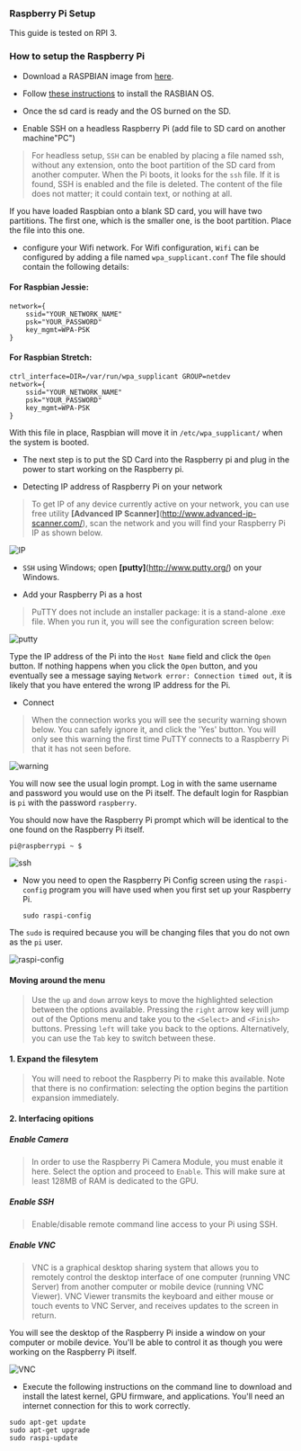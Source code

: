 ### Raspberry Pi Setup

This guide is tested on RPI 3.

### How to setup the Raspberry Pi

* Download a RASPBIAN image from [here](https://www.raspberrypi.org/downloads/raspbian/).

* Follow [these instructions](https://www.raspberrypi.org/documentation/installation/installing-images/README.md) to install the RASBIAN OS. 

* Once the sd card is ready and the OS burned on the SD.

* Enable SSH on a headless Raspberry Pi (add file to SD card on another machine"PC")
>For headless setup, `SSH` can be enabled by placing a file named ssh, without any extension, onto the boot partition of the SD card from another computer. When the Pi boots, it looks for the `ssh` file. If it is found, SSH is enabled and the file is deleted. The content of the file does not matter; it could contain text, or nothing at all.

If you have loaded Raspbian onto a blank SD card, you will have two partitions. The first one, which is the smaller one, is the boot partition. Place the file into this one.

* configure your Wifi network.
For Wifi configuration, `Wifi` can be configured by adding a file named `wpa_supplicant.conf` The file should contain the following details:
#### For **Raspbian Jessie:**
```
network={
    ssid="YOUR_NETWORK_NAME"
    psk="YOUR_PASSWORD"
    key_mgmt=WPA-PSK
}
```
#### For **Raspbian Stretch:**
```
ctrl_interface=DIR=/var/run/wpa_supplicant GROUP=netdev
network={
    ssid="YOUR_NETWORK_NAME"
    psk="YOUR_PASSWORD"
    key_mgmt=WPA-PSK
}
```
With this file in place, Raspbian will move it in `/etc/wpa_supplicant/` when the system is booted.

* The next step is to put the SD Card into the Raspberry pi and plug in the power to start working on the Raspberry pi.

* Detecting IP address of Raspberry Pi on your network
> To get IP of any device currently active on your network, you can use free utility **[Advanced IP Scanner]**(http://www.advanced-ip-scanner.com/), scan the network and you will find your Raspberry Pi IP as shown below.


![IP](https://github.com/Karem-Elzftawy/Baby-monitoring-Using-Raspberry-pi-and-Noir-Camera-with-Two-IR-leds/blob/master/images/raspberry-pi-ip.png)

* `SSH` using Windows; open **[putty]**(http://www.putty.org/) on your Windows.

* Add your Raspberry Pi as a host
>PuTTY does not include an installer package: it is a stand-alone .exe file. When you run it, you will see the configuration screen below:

![putty](https://github.com/Karem-Elzftawy/Baby-monitoring-Using-Raspberry-pi-and-Noir-Camera-with-Two-IR-leds/blob/master/images/ssh-win-config.png)

Type the IP address of the Pi into the `Host Name` field and click the `Open` button. If nothing happens when you click the `Open` button, and you eventually see a message saying `Network error: Connection timed out`, it is likely that you have entered the wrong IP address for the Pi.

* Connect
>When the connection works you will see the security warning shown below. You can safely ignore it, and click the 'Yes' button. You will only see this warning the first time PuTTY connects to a Raspberry Pi that it has not seen before.

![warning](https://github.com/Karem-Elzftawy/Baby-monitoring-Using-Raspberry-pi-and-Noir-Camera-with-Two-IR-leds/blob/master/images/ssh-win-warning.png)

You will now see the usual login prompt. Log in with the same username and password you would use on the Pi itself. The default login for Raspbian is `pi` with the password `raspberry`.

You should now have the Raspberry Pi prompt which will be identical to the one found on the Raspberry Pi itself.

``
pi@raspberrypi ~ $
``

![ssh](https://github.com/Karem-Elzftawy/Baby-monitoring-Using-Raspberry-pi-and-Noir-Camera-with-Two-IR-leds/blob/master/images/ssh-win-window.png)

* Now you need to open the Raspberry Pi Config screen using the `raspi-config` program you will have used when you first set up your Raspberry Pi.
   ```
   sudo raspi-config
   ```  
The `sudo`  is required because you will be changing files that you do not own as the `pi` user.

![raspi-config](https://github.com/Karem-Elzftawy/Baby-monitoring-Using-Raspberry-pi-and-Noir-Camera-with-Two-IR-leds/blob/master/images/raspi-config.png)

#### Moving around the menu

>Use the `up` and `down` arrow keys to move the highlighted selection between the options available. Pressing the `right` arrow key will jump out of the Options menu and take you to the `<Select>` and `<Finish>` buttons. Pressing `left` will take you back to the options. Alternatively, you can use the `Tab` key to switch between these.

#### 1. Expand the filesytem

>You will need to reboot the Raspberry Pi to make this available. Note that there is no confirmation: selecting the option begins the partition expansion immediately.

#### 2. Interfacing opitions

##### Enable Camera

>In order to use the Raspberry Pi Camera Module, you must enable it here. Select the option and proceed to `Enable`. This will make sure at least 128MB of RAM is dedicated to the GPU.

##### Enable SSH

>Enable/disable remote command line access to your Pi using SSH.

##### Enable VNC

>VNC is a graphical desktop sharing system that allows you to remotely control the desktop interface of one computer (running VNC Server) from another computer or mobile device (running VNC Viewer). VNC Viewer transmits the keyboard and either mouse or touch events to VNC Server, and receives updates to the screen in return.

You will see the desktop of the Raspberry Pi inside a window on your computer or mobile device. You'll be able to control it as though you were working on the Raspberry Pi itself.

![VNC](https://github.com/Karem-Elzftawy/Baby-monitoring-Using-Raspberry-pi-and-Noir-Camera-with-Two-IR-leds/blob/master/images/raspberry-pi-connect.png)


* Execute the following instructions on the command line to download and install the latest kernel, GPU firmware, and applications. You'll need an internet connection for this to work correctly.
```
sudo apt-get update
sudo apt-get upgrade
sudo raspi-update
```
